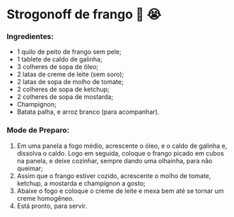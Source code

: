 # Strogonoff de frango :chicken: :sob:

### Ingredientes:

- 1 quilo de peito de frango sem pele;
- 1 tablete de caldo de galinha;
- 3 colheres de sopa de óleo;
- 2 latas de creme de leite (sem soro);
- 2 latas de sopa de molho de tomate;
- 2 colheres de sopa de ketchup;
- 2 colheres de sopa de mostarda;
- Champignon;
- Batata palha, e arroz branco (para acompanhar).

### Mode de Preparo:

1. Em uma panela a fogo médio, acrescente o óleo, e o caldo de galinha e, dissolva o caldo. Logo em seguida, coloque o frango picado em cubos na panela, e deixe cozinhar, sempre dando uma olhainha, para não queimar;
2. Assim que o frango estiver cozido, acrescente o molho de tomate, ketchup, a mostarda e champignon a gosto;
3. Abaixe o fogo e coloque o creme de leite e mexa bem até se tornar um creme homogêneo.
4. Está pronto, para servir.

